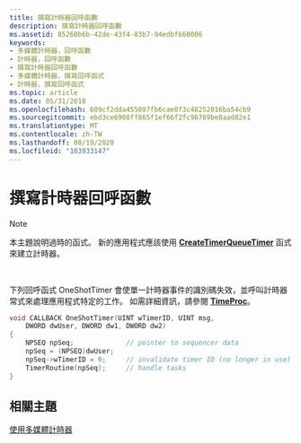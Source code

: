 ```yaml
---
title: 撰寫計時器回呼函數
description: 撰寫計時器回呼函數
ms.assetid: 85260b6b-42de-43f4-83b7-94edbf660006
keywords:
- 多媒體計時器，回呼函數
- 計時器，回呼函數
- 撰寫計時器回呼函數
- 多媒體計時器，撰寫回呼函式
- 計時器，撰寫回呼函式
ms.topic: article
ms.date: 05/31/2018
ms.openlocfilehash: 609cf2dda455897fb6cae0f3c48252016ba54cb9
ms.sourcegitcommit: ebd3ce6908ff865f1ef66f2fc96769be0aad82e1
ms.translationtype: MT
ms.contentlocale: zh-TW
ms.lasthandoff: 08/19/2020
ms.locfileid: "103933147"
---
```

# <a name="writing-a-timer-callback-function"></a>撰寫計時器回呼函數

> [!Note]  
> 本主題說明過時的函式。 新的應用程式應該使用 [**CreateTimerQueueTimer**](/windows/desktop/api/threadpoollegacyapiset/nf-threadpoollegacyapiset-createtimerqueuetimer) 函式來建立計時器。

 

下列回呼函式 OneShotTimer 會使單一計時器事件的識別碼失效，並呼叫計時器常式來處理應用程式特定的工作。 如需詳細資訊，請參閱 [**TimeProc**](/previous-versions//dd757631(v=vs.85))。


```C++
void CALLBACK OneShotTimer(UINT wTimerID, UINT msg, 
    DWORD dwUser, DWORD dw1, DWORD dw2) 
{ 
    NPSEQ npSeq;             // pointer to sequencer data 
    npSeq = (NPSEQ)dwUser;
    npSeq->wTimerID = 0;     // invalidate timer ID (no longer in use)
    TimerRoutine(npSeq);     // handle tasks 
} 
```



## <a name="related-topics"></a>相關主題

<dl> <dt>

[使用多媒體計時器](using-multimedia-timers.md)
</dt> </dl>

 

 